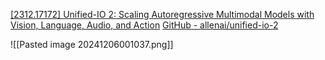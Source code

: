 
[\[2312.17172\] Unified-IO 2: Scaling Autoregressive Multimodal Models with Vision, Language, Audio, and Action](https://arxiv.org/abs/2312.17172)
[GitHub - allenai/unified-io-2](https://github.com/allenai/unified-io-2)

![[Pasted image 20241206001037.png]]